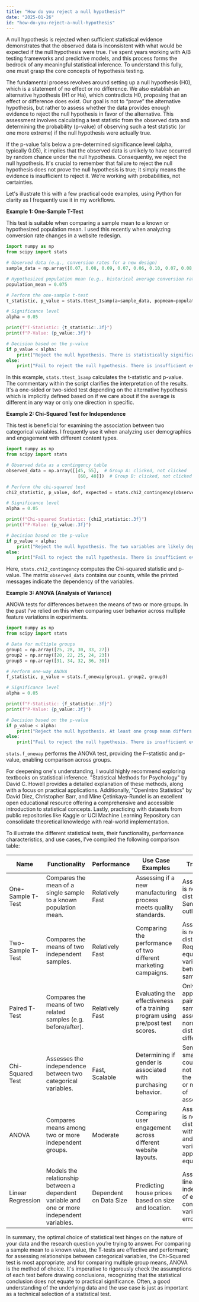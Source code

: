 ```yaml
---
title: "How do you reject a null hypothesis?"
date: "2025-01-26"
id: "how-do-you-reject-a-null-hypothesis"
---
```


A null hypothesis is rejected when sufficient statistical evidence demonstrates that the observed data is inconsistent with what would be expected if the null hypothesis were true. I've spent years working with A/B testing frameworks and predictive models, and this process forms the bedrock of any meaningful statistical inference. To understand this fully, one must grasp the core concepts of hypothesis testing.

The fundamental process revolves around setting up a null hypothesis (H0), which is a statement of no effect or no difference. We also establish an alternative hypothesis (H1 or Ha), which contradicts H0, proposing that an effect or difference does exist. Our goal is not to “prove” the alternative hypothesis, but rather to assess whether the data provides enough evidence to reject the null hypothesis in favor of the alternative. This assessment involves calculating a test statistic from the observed data and determining the probability (p-value) of observing such a test statistic (or one more extreme) if the null hypothesis were actually true.

If the p-value falls below a pre-determined significance level (alpha, typically 0.05), it implies that the observed data is unlikely to have occurred by random chance under the null hypothesis. Consequently, we reject the null hypothesis. It's crucial to remember that failure to reject the null hypothesis does not prove the null hypothesis is true; it simply means the evidence is insufficient to reject it. We’re working with probabilities, not certainties.

Let's illustrate this with a few practical code examples, using Python for clarity as I frequently use it in my workflows.

**Example 1: One-Sample T-Test**

This test is suitable when comparing a sample mean to a known or hypothesized population mean. I used this recently when analyzing conversion rate changes in a website redesign.

```python
import numpy as np
from scipy import stats

# Observed data (e.g., conversion rates for a new design)
sample_data = np.array([0.07, 0.08, 0.09, 0.07, 0.06, 0.10, 0.07, 0.08, 0.09, 0.07])

# Hypothesized population mean (e.g., historical average conversion rate)
population_mean = 0.075

# Perform the one-sample t-test
t_statistic, p_value = stats.ttest_1samp(a=sample_data, popmean=population_mean)

# Significance level
alpha = 0.05

print(f"T-Statistic: {t_statistic:.3f}")
print(f"P-Value: {p_value:.3f}")

# Decision based on the p-value
if p_value < alpha:
    print("Reject the null hypothesis. There is statistically significant evidence that the sample mean differs from the population mean.")
else:
    print("Fail to reject the null hypothesis. There is insufficient evidence to conclude a difference.")

```

In this example, `stats.ttest_1samp` calculates the t-statistic and p-value. The commentary within the script clarifies the interpretation of the results. It's a one-sided or two-sided test depending on the alternative hypothesis which is implicitly defined based on if we care about if the average is different in any way or only one direction in specific.

**Example 2: Chi-Squared Test for Independence**

This test is beneficial for examining the association between two categorical variables. I frequently use it when analyzing user demographics and engagement with different content types.

```python
import numpy as np
from scipy import stats

# Observed data as a contingency table
observed_data = np.array([[45, 55],  # Group A: clicked, not clicked
                           [60, 40]])  # Group B: clicked, not clicked

# Perform the chi-squared test
chi2_statistic, p_value, dof, expected = stats.chi2_contingency(observed_data)

# Significance level
alpha = 0.05

print(f"Chi-squared Statistic: {chi2_statistic:.3f}")
print(f"P-Value: {p_value:.3f}")

# Decision based on the p-value
if p_value < alpha:
    print("Reject the null hypothesis. The two variables are likely dependent.")
else:
    print("Fail to reject the null hypothesis. There is insufficient evidence to show a dependency between the two variables.")

```

Here, `stats.chi2_contingency` computes the Chi-squared statistic and p-value. The matrix `observed_data` contains our counts, while the printed messages indicate the dependency of the variables.

**Example 3: ANOVA (Analysis of Variance)**

ANOVA tests for differences between the means of two or more groups. In the past I’ve relied on this when comparing user behavior across multiple feature variations in experiments.

```python
import numpy as np
from scipy import stats

# Data for multiple groups
group1 = np.array([25, 28, 30, 33, 27])
group2 = np.array([20, 22, 25, 24, 23])
group3 = np.array([31, 34, 32, 36, 30])

# Perform one-way ANOVA
f_statistic, p_value = stats.f_oneway(group1, group2, group3)

# Significance level
alpha = 0.05

print(f"F-Statistic: {f_statistic:.3f}")
print(f"P-Value: {p_value:.3f}")

# Decision based on the p-value
if p_value < alpha:
    print("Reject the null hypothesis. At least one group mean differs from the others.")
else:
    print("Fail to reject the null hypothesis. There is insufficient evidence to conclude differences in the group means.")
```

`stats.f_oneway` performs the ANOVA test, providing the F-statistic and p-value, enabling comparison across groups.

For deepening one's understanding, I would highly recommend exploring textbooks on statistical inference. "Statistical Methods for Psychology" by David C. Howell provides a detailed explanation of these methods, along with a focus on practical applications. Additionally, "OpenIntro Statistics" by David Diez, Christopher Barr, and Mine Çetinkaya-Rundel is an excellent open educational resource offering a comprehensive and accessible introduction to statistical concepts. Lastly, practicing with datasets from public repositories like Kaggle or UCI Machine Learning Repository can consolidate theoretical knowledge with real-world implementation.

To illustrate the different statistical tests, their functionality, performance characteristics, and use cases, I’ve compiled the following comparison table:

| Name                      | Functionality                                                     | Performance          | Use Case Examples                                                         | Trade-offs                                                                                 |
|---------------------------|-------------------------------------------------------------------|-----------------------|---------------------------------------------------------------------------|-------------------------------------------------------------------------------------------|
| One-Sample T-Test          | Compares the mean of a single sample to a known population mean.   | Relatively Fast       | Assessing if a new manufacturing process meets quality standards.           | Assumes data is normally distributed. Sensitive to outliers.                               |
| Two-Sample T-Test         | Compares the means of two independent samples.                     | Relatively Fast       | Comparing the performance of two different marketing campaigns.          | Assumes data is normally distributed. Requires equal variances between two samples.        |
| Paired T-Test            | Compares the means of two related samples (e.g. before/after). | Relatively Fast       | Evaluating the effectiveness of a training program using pre/post test scores.| Only applicable for paired samples; assumes normal distribution of differences.              |
| Chi-Squared Test        | Assesses the independence between two categorical variables.        | Fast, Scalable        | Determining if gender is associated with purchasing behavior.              | Sensitive to small cell counts. Does not indicate the direction or magnitude of association. |
| ANOVA                    | Compares means among two or more independent groups.              | Moderate             | Comparing user engagement across different website layouts.               | Assumes data is normally distributed within groups and that variances are approximately equal.     |
| Linear Regression           | Models the relationship between a dependent variable and one or more independent variables. | Dependent on Data Size | Predicting house prices based on size and location. | Assumes linearity, independence of errors, and constant variance of errors.           |

In summary, the optimal choice of statistical test hinges on the nature of your data and the research question you’re trying to answer. For comparing a sample mean to a known value, the T-tests are effective and performant; for assessing relationships between categorical variables, the Chi-Squared test is most appropriate; and for comparing multiple group means, ANOVA is the method of choice. It's imperative to rigorously check the assumptions of each test before drawing conclusions, recognizing that the statistical conclusion does not equate to practical significance. Often, a good understanding of the underlying data and the use case is just as important as a technical selection of a statistical test.
